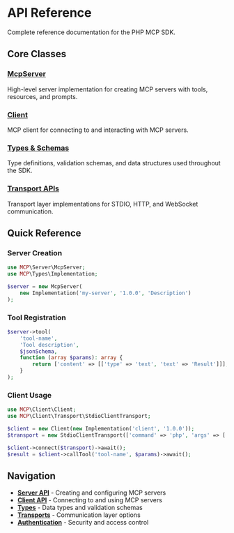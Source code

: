 # API Reference

Complete reference documentation for the PHP MCP SDK.

## Core Classes

### [McpServer](server)

High-level server implementation for creating MCP servers with tools, resources, and prompts.

### [Client](client)

MCP client for connecting to and interacting with MCP servers.

### [Types & Schemas](types)

Type definitions, validation schemas, and data structures used throughout the SDK.

### [Transport APIs](transports)

Transport layer implementations for STDIO, HTTP, and WebSocket communication.

## Quick Reference

### Server Creation

```php
use MCP\Server\McpServer;
use MCP\Types\Implementation;

$server = new McpServer(
    new Implementation('my-server', '1.0.0', 'Description')
);
```

### Tool Registration

```php
$server->tool(
    'tool-name',
    'Tool description',
    $jsonSchema,
    function (array $params): array {
        return ['content' => [['type' => 'text', 'text' => 'Result']]];
    }
);
```

### Client Usage

```php
use MCP\Client\Client;
use MCP\Client\Transport\StdioClientTransport;

$client = new Client(new Implementation('client', '1.0.0'));
$transport = new StdioClientTransport(['command' => 'php', 'args' => ['server.php']]);

$client->connect($transport)->await();
$result = $client->callTool('tool-name', $params)->await();
```

## Navigation

- **[Server API](server)** - Creating and configuring MCP servers
- **[Client API](client)** - Connecting to and using MCP servers
- **[Types](types)** - Data types and validation schemas
- **[Transports](transports)** - Communication layer options
- **[Authentication](authentication)** - Security and access control
